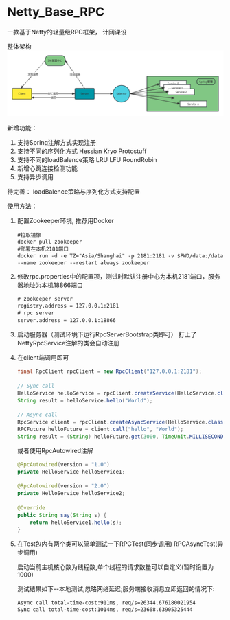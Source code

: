 # Netty_Base_RPC
一款基于Netty的轻量级RPC框架， 计网课设



整体架构![系统架构图](assets/%E6%9C%AA%E5%91%BD%E5%90%8D%E6%96%87%E4%BB%B6.png)




新增功能： 

1.   支持Spring注解方式实现注册
2.   支持不同的序列化方式 Hessian Kryo Protostuff
3.   支持不同的loadBalence策略 LRU LFU RoundRobin
4.   新增心跳连接检测功能
5.   支持异步调用



待完善： loadBalence策略与序列化方式支持配置



使用方法：

1. 配置Zookeeper环境, 推荐用Docker

    ```shell
    #拉取镜像
    docker pull zookeeper
    #部署在本机2181端口
    docker run -d -e TZ="Asia/Shanghai" -p 2181:2181 -v $PWD/data:/data --name zookeeper --restart always zookeeper
    ```

2. 修改rpc.properties中的配置项，测试时默认注册中心为本机2181端口，服务器地址为本机18866端口

    ```xml
    # zookeeper server
    registry.address = 127.0.0.1:2181
    # rpc server
    server.address = 127.0.0.1:18866
    ```

3. 启动服务器（测试环境下运行RpcServerBootstrap类即可） 打上了NettyRpcService注解的类会自动注册

4. 在client端调用即可

    ```java
    final RpcClient rpcClient = new RpcClient("127.0.0.1:2181");
    	
    // Sync call
    HelloService helloService = rpcClient.createService(HelloService.class, "1.0");
    String result = helloService.hello("World");
    	
    // Async call
    RpcService client = rpcClient.createAsyncService(HelloService.class, "2.0");
    RPCFuture helloFuture = client.call("hello", "World");
    String result = (String) helloFuture.get(3000, TimeUnit.MILLISECONDS);
    ```

    或者使用RpcAutowired注解

    ```java
    @RpcAutowired(version = "1.0")
    private HelloService helloService1;
    
    @RpcAutowired(version = "2.0")
    private HelloService helloService2;
    
    @Override
    public String say(String s) {
        return helloService1.hello(s);
    }
    ```

5. 在Test包内有两个类可以简单测试一下RPCTest(同步调用) RPCAsyncTest(异步调用)

    启动当前主机核心数为线程数,单个线程的请求数量可以自定义(暂时设置为1000)

    测试结果如下--本地测试,忽略网络延迟;服务端接收消息立即返回的情况下:    

    ```
    Async call total-time-cost:911ms, req/s=26344.676180021954
    Sync call total-time-cost:1014ms, req/s=23668.63905325444
    ```

     

      

